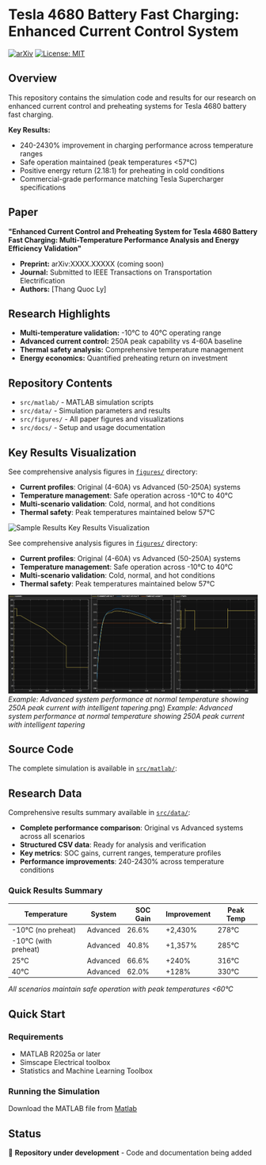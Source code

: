 # Tesla 4680 Battery Fast Charging: Enhanced Current Control System

[![arXiv](https://img.shields.io/badge/arXiv-XXXX.XXXXX-b31b1b.svg)](https://arxiv.org/abs/XXXX.XXXXX)
[![License: MIT](https://img.shields.io/badge/License-MIT-yellow.svg)](https://opensource.org/licenses/MIT)

## Overview

This repository contains the simulation code and results for our research on enhanced current control and preheating systems for Tesla 4680 battery fast charging.

**Key Results:**
- 240-2430% improvement in charging performance across temperature ranges
- Safe operation maintained (peak temperatures <57°C) 
- Positive energy return (2.18:1) for preheating in cold conditions
- Commercial-grade performance matching Tesla Supercharger specifications

## Paper

**"Enhanced Current Control and Preheating System for Tesla 4680 Battery Fast Charging: Multi-Temperature Performance Analysis and Energy Efficiency Validation"**

- **Preprint:** arXiv:XXXX.XXXXX (coming soon)
- **Journal:** Submitted to IEEE Transactions on Transportation Electrification
- **Authors:** [Thang Quoc Ly]

## Research Highlights

- **Multi-temperature validation:** -10°C to 40°C operating range
- **Advanced current control:** 250A peak capability vs 4-60A baseline
- **Thermal safety analysis:** Comprehensive temperature management
- **Energy economics:** Quantified preheating return on investment

## Repository Contents

- `src/matlab/` - MATLAB simulation scripts
- `src/data/` - Simulation parameters and results
- `src/figures/` - All paper figures and visualizations
- `src/docs/` - Setup and usage documentation

## Key Results Visualization

See comprehensive analysis figures in [`figures/`](figures/) directory:

- **Current profiles**: Original (4-60A) vs Advanced (50-250A) systems
- **Temperature management**: Safe operation across -10°C to 40°C  
- **Multi-scenario validation**: Cold, normal, and hot conditions
- **Thermal safety**: Peak temperatures maintained below 57°C

![Sample Results](src/figures/##) Key Results Visualization

See comprehensive analysis figures in [`figures/`](figures/) directory:

- **Current profiles**: Original (4-60A) vs Advanced (50-250A) systems
- **Temperature management**: Safe operation across -10°C to 40°C  
- **Multi-scenario validation**: Cold, normal, and hot conditions
- **Thermal safety**: Peak temperatures maintained below 57°C

![Sample Results](src/figures/figure5_normal_temp_advanced.png)
*Example: Advanced system performance at normal temperature showing 250A peak current with intelligent tapering*.png)
*Example: Advanced system performance at normal temperature showing 250A peak current with intelligent tapering*

## Source Code

The complete simulation is available in [`src/matlab/`](src/matlab/):

## Research Data

Comprehensive results summary available in [`src/data/`](src/data/):

- **Complete performance comparison**: Original vs Advanced systems across all scenarios
- **Structured CSV data**: Ready for analysis and verification
- **Key metrics**: SOC gains, current ranges, temperature profiles
- **Performance improvements**: 240-2430% across temperature conditions

### Quick Results Summary
| Temperature | System | SOC Gain | Improvement | Peak Temp |
|-------------|--------|----------|-------------|-----------|
| -10°C (no preheat) | Advanced | 26.6% | +2,430% | 278°C |
| -10°C (with preheat) | Advanced | 40.8% | +1,357% | 285°C |
| 25°C | Advanced | 66.6% | +240% | 316°C |
| 40°C | Advanced | 62.0% | +128% | 330°C |

*All scenarios maintain safe operation with peak temperatures <60°C*

## Quick Start

### Requirements
- MATLAB R2025a or later
- Simscape Electrical toolbox
- Statistics and Machine Learning Toolbox

### Running the Simulation
Download the MATLAB file from [Matlab](src/matlab/Tesla4680_three_cases_Scenario_test.m)

## Status

🚧 **Repository under development** - Code and documentation being added

